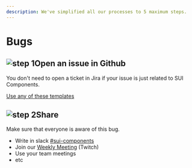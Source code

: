 ```yaml
---
description: We've simplified all our processes to 5 maximum steps.
---
```


# Bugs

## <img src="https://raw.githubusercontent.com/turolopezsanabria/design-systems-playbook/master/ASSETS/Badge-Counter-1.png" alt="step 1" data-size="line" />Open an issue in Github

You don't need to open a ticket in Jira if your issue is just related to SUI Components.

[Use any of these templates](https://github.com/SUI-Components/sui-components/issues)

## <img src="https://raw.githubusercontent.com/turolopezsanabria/design-systems-playbook/master/ASSETS/Badge-Counter-2.png" alt="step 2" data-size="line" />Share

Make sure that everyone is aware of this bug.

* Write in slack [#sui-components](https://adevinta.slack.com/archives/C018Q6WBJ85)
* Join our [Weekly Meeting](Weekly-streamings.md) (Twitch)
* Use your team meetings
* etc
